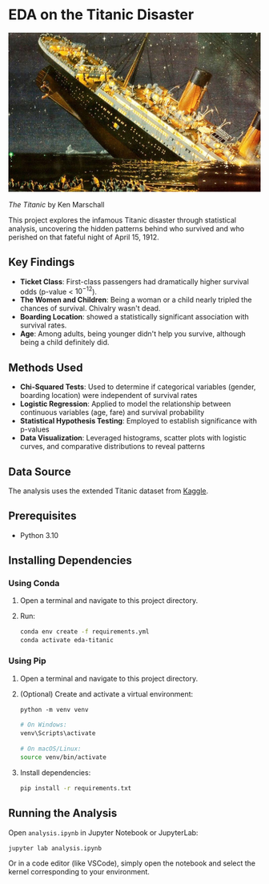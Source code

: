 # EDA on the Titanic Disaster

![Image of the Titanic](cover.png)

*The Titanic* by Ken Marschall

This project explores the infamous Titanic disaster through statistical analysis, uncovering the hidden patterns behind who survived and who perished on that fateful night of April 15, 1912.

## Key Findings

- **Ticket Class**: First-class passengers had dramatically higher survival odds (p-value < $10^{-12}$).
- **The Women and Children**: Being a woman or a child nearly tripled the chances of survival. Chivalry wasn't dead.
- **Boarding Location**: showed a statistically significant association with survival rates.
- **Age**: Among adults, being younger didn't help you survive, although being a child definitely did.

## Methods Used

- **Chi-Squared Tests**: Used to determine if categorical variables (gender, boarding location) were independent of survival rates
- **Logistic Regression**: Applied to model the relationship between continuous variables (age, fare) and survival probability
- **Statistical Hypothesis Testing**: Employed to establish significance with p-values
- **Data Visualization**: Leveraged histograms, scatter plots with logistic curves, and comparative distributions to reveal patterns

## Data Source

The analysis uses the extended Titanic dataset from [Kaggle](https://www.kaggle.com/datasets/pavlofesenko/titanic-extended).

## Prerequisites

- Python 3.10

## Installing Dependencies

### Using Conda

1. Open a terminal and navigate to this project directory.
2. Run:

    ```sh
    conda env create -f requirements.yml
    conda activate eda-titanic
    ```

### Using Pip

1. Open a terminal and navigate to this project directory.
2. (Optional) Create and activate a virtual environment:

    ```md
    python -m venv venv
    ```

    ```powershell
    # On Windows:
    venv\Scripts\activate
    ```

    ```sh
    # On macOS/Linux:
    source venv/bin/activate
    ```

3. Install dependencies:

    ```sh
    pip install -r requirements.txt
    ```

## Running the Analysis

Open `analysis.ipynb` in Jupyter Notebook or JupyterLab:

```sh
jupyter lab analysis.ipynb
```

Or in a code editor (like VSCode), simply open the notebook and select the kernel corresponding to your environment.
